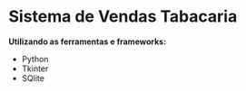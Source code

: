 # Sistema de Vendas Tabacaria
<p>  <strong>Utilizando as ferramentas e frameworks: </strong>
  <ul>
    <li>Python</li>
    <li>Tkinter</li>
    <li>SQlite</li>
    
  </ul>
</p>

